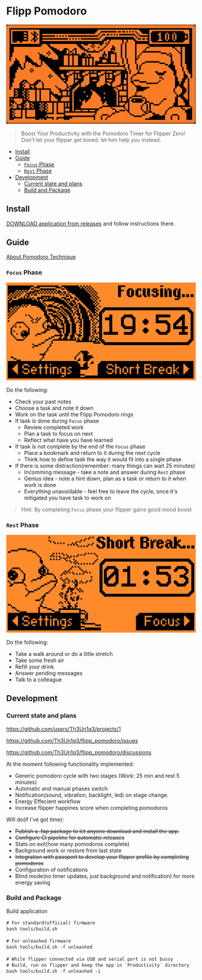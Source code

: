 # Flipp Pomodoro
![Banner Image](docs/headline.gif)

>Boost Your Productivity with the Pomodoro Timer for Flipper Zero! Don't let your flipper get bored, let him help you instead.

* [Install](#install)
* [Guide](#guide)
    + [`Focus` Phase](#-focus--phase)
    + [`Rest` Phase](#-rest--phase)
* [Development](#development)
    + [Current state and plans](#current-state-and-plans)
    + [Build and Package](#build-and-package)

## Install

[DOWNLOAD application from releases](https://github.com/Th3Un1q3/flipp_pomodoro/releases/latest) and follow instructions there.

## Guide
[About Pomodoro Technique](https://francescocirillo.com/products/the-pomodoro-technique)
### `Focus` Phase
![Working Screen](docs/working.png)

Do the following:
* Check your past notes
* Choose a task and note it down
* Work on the task until the Flipp Pomodoro rings
* If task is done during `Focus` phase
    * Review completed work
    * Plan a task to focus on next
    * Reflect what have you have learned
* If task is not complete by the end of the `Focus` phase
    * Place a bookmark and return to it during the next cycle
    * Think how to define task the way it would fit into a single phase
* If there is some distraction(remember: many things can wait 25 minutes)
    * Incomming message - take a note and answer during `Rest` phase
    * Genius idea - note a hint down, plan as a task or return to it when work is done
    * Everything unavoidable - feel free to leave the cycle, once it's mitigated you have task to work on

> Hint: By completing `Focus` phase your flipper gains good mood boost

### `Rest` Phase
![Resting Screen](docs/resting.png)

Do the following:
* Take a walk around or do a little stretch
* Take some fresh air
* Refill your drink
* Answer pending messages
* Talk to a colleague

## Development

### Current state and plans

https://github.com/users/Th3Un1q3/projects/1

https://github.com/Th3Un1q3/flipp_pomodoro/issues

https://github.com/Th3Un1q3/flipp_pomodoro/discussions

At the moment following functionality implemented:

* Generic pomodoro cycle with two stages (Work: 25 min and rest 5 minutes)
* Automatic and manual phases switch
* Notification(sound, vibration, backlight, led) on stage change.
* Energy Effecient workflow
* Increase flipper happines score when completing pomodoros

Will do(if I've got time):
* ~~Publish a .fap package to let anyone download and install the app.~~
* ~~Configure CI pipeline for automatic releases~~
* Stats on exit(how many pomodoros complete)
* Background work or restore from last state
* ~~Integration with passport to develop your flipper profile by completing pomodoros~~
* Configuration of notifications
* Blind mode(no timer updates, just background and notification) for more energy saving

###  Build and Package
Build application
```shell
# For standard(official) firmware
bash tools/build.sh

# For unleashed firmware
bash tools/build.sh -f unleashed 

# While flipper connected via USB and serial port is not bussy
# Build, run on flipper and keep the app in `Productivity` directory
bash tools/build.sh -f unleashed -i
```
